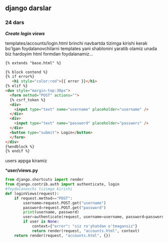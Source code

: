 ## django darslar

### 24 dars
***Create login views***

templates/accounts/login.html
brinchi navbartda tizimga kirishi kerak bo'lgan foydalanovchilarni templates yani shablonini yaratib olamiz 
unada biz hardoyim html  formdan foydalanamiz...

```html
{% extends "base.html" %}

{% block contend %}
{% if error%}
   <h1 style="color:red">{{ error }}</h1>
{% elif %}
<duv style="margin-top:30px">
  <form method="POST" actions="">
  {% csrf_token %}
  <div>
    <input type="text" name="username" placeholder="username" />
  </div>
  <div>
    <input type="text" name="password" placeholder="passwors" />
  </div>
  <button type="submit"> Login</button>
  </form>
</div>
{%endblock %}
{% endif %}
```

users appga kiramiz

***user/views.py**

```python
from django.shortcuts import render
from django.contrib.auth import authenticate, login
#foydalanovchi tizimga kirishi
def loginViews(request):
    if request.method=="POST":
        username=request.POST.get("username")
        password=request.POST.get("password")
        print(username, password)
        user=authenticate(request, username=username, password=password)
        if user is None:
            context={"error": "siz ro'yhatdan o'tmagansiz"}
            return render(request, "accounts.html", context)
    return render(request, "accounts.html", {})
```
